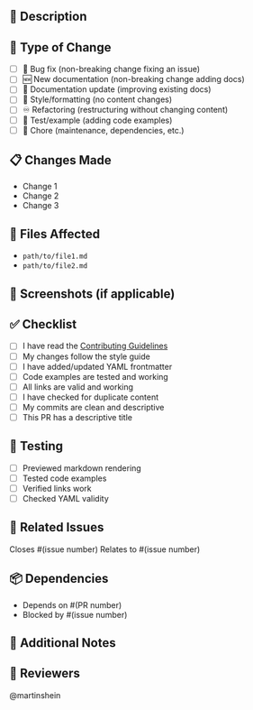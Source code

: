 ## 📝 Description
<!-- Provide a brief description of the changes -->

## 🎯 Type of Change
<!-- Mark the relevant option with an "x" -->
- [ ] 🐛 Bug fix (non-breaking change fixing an issue)
- [ ] 🆕 New documentation (non-breaking change adding docs)
- [ ] 🔄 Documentation update (improving existing docs)
- [ ] 🎨 Style/formatting (no content changes)
- [ ] ♾️ Refactoring (restructuring without changing content)
- [ ] 🧪 Test/example (adding code examples)
- [ ] 🔧 Chore (maintenance, dependencies, etc.)

## 📋 Changes Made
<!-- List the specific changes made -->
- Change 1
- Change 2
- Change 3

## 📁 Files Affected
<!-- List the files that were modified -->
- `path/to/file1.md`
- `path/to/file2.md`

## 📸 Screenshots (if applicable)
<!-- Add screenshots for visual changes -->

## ✅ Checklist
<!-- Mark completed items with an "x" -->
- [ ] I have read the [Contributing Guidelines](CONTRIBUTING.md)
- [ ] My changes follow the style guide
- [ ] I have added/updated YAML frontmatter
- [ ] Code examples are tested and working
- [ ] All links are valid and working
- [ ] I have checked for duplicate content
- [ ] My commits are clean and descriptive
- [ ] This PR has a descriptive title

## 🧪 Testing
<!-- Describe how you tested your changes -->
- [ ] Previewed markdown rendering
- [ ] Tested code examples
- [ ] Verified links work
- [ ] Checked YAML validity

## 🔗 Related Issues
<!-- Link any related issues -->
Closes #(issue number)
Relates to #(issue number)

## 📦 Dependencies
<!-- List any PRs or issues that must be resolved first -->
- Depends on #(PR number)
- Blocked by #(issue number)

## 💬 Additional Notes
<!-- Any additional information for reviewers -->

## 👀 Reviewers
<!-- Tag specific people for review if needed -->
@martinshein
